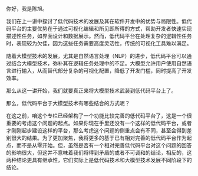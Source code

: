 你好，我是陈旭。

我们在上一讲中探讨了低代码技术的发展及其在软件开发中的优势与局限性。低代码平台的主要优势在于通过可视化编辑和所见即所得的方式，帮助开发者快速实现描述性任务，如界面设计和数据展示。然而，低代码平台在处理复杂的逻辑性任务时，表现较为欠佳，因为这些任务需要高度灵活性，传统的可视化工具难以满足。

随着大模型技术的发展，尤其是自然语言处理（NLP）的进步，低代码平台可以通过结合大模型技术，弥补其在逻辑任务处理中的不足。大模型允许用户使用自然语言进行输入，从而替代部分复杂的可视化配置，降低了开发门槛，同时提高了开发效率。

那么从这一讲开始，我们就要真正来将大模型技术武装到低代码平台上了。

那么，低代码平台于大模型技术有哪些结合的方式呢？

在这之前，咱这个专栏已经架构了一个功能比较完善的低代码平台了，这是一个很重要的考虑这个问题的起点。如果你现在手里还没有一个这样的低代码平台，或者才刚刚起步建设这样的平台，那么考虑这个问题的侧重点会有不同，甚至会得到差别很大的结果。为了更加聚焦，我将更多的基于已有相对完善的低代码平台作为起点，而不是从零开始。但，虽然是否有一个相对完善低代码平台对这个问题的回答的影响很大，但这并不意味着我们将得到矛盾的或者不可调和的结论，相反的，这两种结论更具有继承性，它们实际上是低代码技术和大模型技术发展不同阶段下的结论。